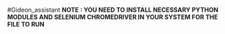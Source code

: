 #Gideon_assistant
**NOTE : YOU NEED TO INSTALL NECESSARY PYTHON MODULES AND SELENIUM CHROMEDRIVER IN YOUR SYSTEM FOR THE FILE TO RUN**